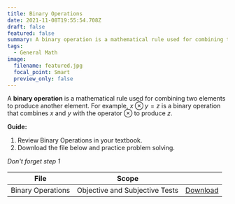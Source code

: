 ```yaml
---
title: Binary Operations
date: 2021-11-08T19:55:54.708Z
draft: false
featured: false
summary: A binary operation is a mathematical rule used for combining two elements to produce another element...
tags:
  - General Math
image:
  filename: featured.jpg
  focal_point: Smart
  preview_only: false
---
```


A **binary operation** is a mathematical rule used for combining two elements to produce another element. For example, $x \otimes y = z$ is a binary operation that combines $x$ and $y$ with the operator $\otimes$ to produce $z$. 

**Guide:**
1. Review Binary Operations in your textbook.
2. Download the file below and practice problem solving.

_Don't forget step 1_

| File                       |  Scope                       |             |
| -------------------------- |------------------------------| ----------- |
| Binary Operations          | Objective and Subjective Tests    | [Download](https://drive.google.com/uc?export=download&id=1Sri5RK3HaobQnm7MK29PnCHBpF-ePF3U)       |


